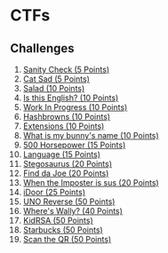 # CTFs


## Challenges

1. <a href="ctf/challenge/Sanity%20Check/">Sanity Check (5 Points)</a> 
2. <a href="ctf/challenge/Cat%20Sad/">Cat Sad (5 Points)</a>
3. <a href="ctf/challenge/Salad/">Salad (10 Points)</a>
4. <a href="ctf/challenge/Is%20this%20English/">Is this English? (10 Points)</a>
5. <a href="ctf/challenge/Work%20In%20Progress/">Work In Progress (10 Points)</a>
6. <a href="ctf/challenge/Hashbrowns/">Hashbrowns (10 Points)</a>
7. <a href="ctf/challenge/Extensions/">Extensions (10 Points)</a>
8. <a href="ctf/challenge/What%20is%20my%20bunny's%20name/">What is my bunny's name (10 Points)</a> 
9. <a href="ctf/challenge/500%20Horsepower/">500 Horsepower (15 Points)</a>
10. <a href="ctf/challenge/Language/">Language (15 Points)</a>
11. <a href="ctf/challenge/Stegosaurus/">Stegosaurus (20 Points)</a>
12. <a href="ctf/challenge/Find%20da%20Joe/">Find da Joe (20 Points)</a> 
13. <a href="ctf/challenge/When%20the%20Imposter%20is%20sus/">When the Imposter is sus (20 Points)</a>
14. <a href="ctf/challenge/iDoor/">iDoor (25 Points)</a>
15. <a href="ctf/challenge/UNO%20Reverse/">UNO Reverse (50 Points)</a>
16. <a href="ctf/challenge/Where's%20Wally/">Where's Wally? (40 Points)</a>
17. <a href="ctf/challenge/KidRSA/">KidRSA (50 Points)</a>
18. <a href="ctf/challenge/Starbucks/">Starbucks (50 Points)</a>
19. <a href="ctf/challenge/Scan%20the%20QR/">Scan the QR (50 Points)</a>


